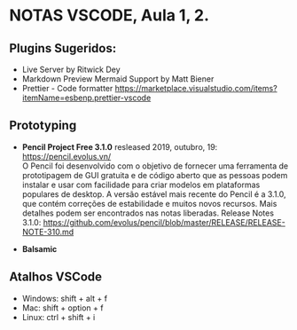 # NOTAS VSCODE, Aula 1, 2.

## **Plugins Sugeridos:**
- Live Server by Ritwick Dey
- Markdown Preview Mermaid Support by Matt Biener
- Prettier - Code formatter https://marketplace.visualstudio.com/items?itemName=esbenp.prettier-vscode

## **Prototyping**
- **Pencil Project Free 3.1.0** resleased 2019, outubro, 19: https://pencil.evolus.vn/  
O Pencil foi desenvolvido com o objetivo de fornecer uma ferramenta de prototipagem de GUI gratuita e de código aberto que as pessoas podem instalar e usar com facilidade para criar modelos em plataformas populares de desktop. A versão estável mais recente do Pencil é a 3.1.0, que contém correções de estabilidade e muitos novos recursos. Mais detalhes podem ser encontrados nas notas liberadas. Release Notes 3.1.0: https://github.com/evolus/pencil/blob/master/RELEASE/RELEASE-NOTE-310.md  
  
- **Balsamic**    

## **Atalhos VSCode**
- Windows: shift + alt + f
- Mac: shift + option + f
- Linux: ctrl + shift + i
